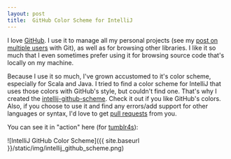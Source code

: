 ```yaml
---
layout: post
title:  GitHub Color Scheme for IntelliJ
---
```


I love [GitHub](https://github.com/orrsella). I use it to manage all my personal projects (see my [post on multiple users](/2013/08/10/git-using-different-user-emails-for-different-repositories/) with Git), as well as for browsing other libraries. I like it so much that I even sometimes prefer using it for browsing source code that's locally on my machine.

Because I use it so much, I've grown accustomed to it's color scheme, especially for Scala and Java. I tried to find a color scheme for IntelliJ that uses those colors with GitHub's style, but couldn't find one. That's why I created the [intellij-github-scheme](https://github.com/orrsella/intellij-github-scheme). Check it out if you like GitHub's colors. Also, if you choose to use it and find any errors/add support for other languages or syntax, I'd love to get [pull requests](https://github.com/orrsella/intellij-github-scheme/pulls) from you.

You can see it in "action" here (for [tumblr4s](https://github.com/orrsella/tumblr4s)):

![IntelliJ GitHub Color Scheme]({{ site.baseurl }}/static/img/intellij_github_scheme.png)
